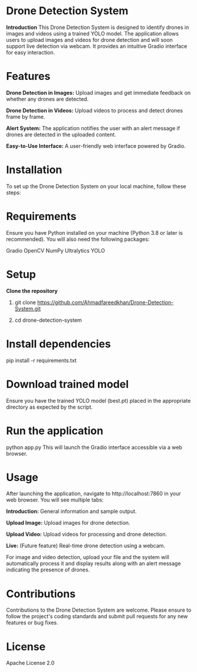 # Drone Detection System

**Introduction**
This Drone Detection System is designed to identify drones in images and videos using a trained YOLO model. The application allows users to upload images and videos for drone detection and will soon support live detection via webcam. It provides an intuitive Gradio interface for easy interaction.

# Features
**Drone Detection in Images:** Upload images and get immediate feedback on whether any drones are detected.

**Drone Detection in Videos:** Upload videos to process and detect drones frame by frame.

**Alert System:** The application notifies the user with an alert message if drones are detected in the uploaded content.

**Easy-to-Use Interface:** A user-friendly web interface powered by Gradio.


# Installation
To set up the Drone Detection System on your local machine, follow these steps:


# Requirements
Ensure you have Python installed on your machine (Python 3.8 or later is recommended). You will also need the following packages:

Gradio
OpenCV
NumPy
Ultralytics YOLO


# Setup
**Clone the repository**

1. git clone https://github.com/Ahmadfareedkhan/Drone-Detection-System.git

2. cd drone-detection-system


# Install dependencies
pip install -r requirements.txt


# Download trained model
Ensure you have the trained YOLO model (best.pt) placed in the appropriate directory as expected by the script.


# Run the application
python app.py
This will launch the Gradio interface accessible via a web browser.


# Usage
After launching the application, navigate to http://localhost:7860 in your web browser. You will see multiple tabs:

**Introduction:** General information and sample output.

**Upload Image:** Upload images for drone detection.

**Upload Video:** Upload videos for processing and drone detection.

**Live:** (Future feature) Real-time drone detection using a webcam.

For image and video detection, upload your file and the system will automatically process it and display results along with an alert message indicating the presence of drones.

# Contributions
Contributions to the Drone Detection System are welcome. Please ensure to follow the project's coding standards and submit pull requests for any new features or bug fixes.

# License
Apache License 2.0
